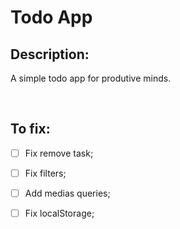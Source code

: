 # Todo App

## Description:
A simple todo app for produtive minds.  

<br>

## To fix:
- [ ]  Fix remove task;
- [ ]  Fix filters;
- [ ]  Add medias queries;
- [ ]  Fix localStorage;


